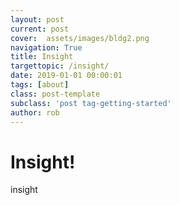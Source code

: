 ```yaml
---
layout: post
current: post
cover:  assets/images/bldg2.png
navigation: True
title: Insight
targettopic: /insight/
date: 2019-01-01 00:00:01
tags: [about]
class: post-template
subclass: 'post tag-getting-started'
author: rob
---
```


# Insight!

insight